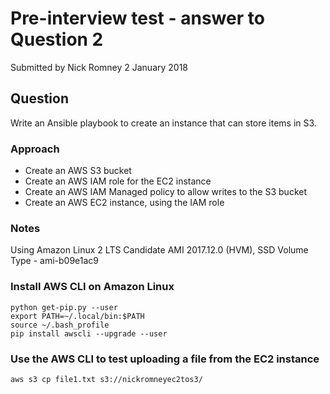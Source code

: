 # Pre-interview test - answer to Question 2
Submitted by Nick Romney 2 January 2018

## Question
Write an Ansible playbook to create an instance that can store items in S3.

### Approach
- Create an AWS S3 bucket
- Create an AWS IAM role for the EC2 instance
- Create an AWS IAM Managed policy to allow writes to the S3 bucket
- Create an AWS EC2 instance, using the IAM role

### Notes
Using Amazon Linux 2 LTS Candidate AMI 2017.12.0 (HVM), SSD Volume Type - ami-b09e1ac9

### Install AWS CLI on Amazon Linux

```curl -O https://bootstrap.pypa.io/get-pip.py
python get-pip.py --user
export PATH=~/.local/bin:$PATH
source ~/.bash_profile
pip install awscli --upgrade --user
```

### Use the AWS CLI to test uploading a file from the EC2 instance

```touch file1.txt
aws s3 cp file1.txt s3://nickromneyec2tos3/
```